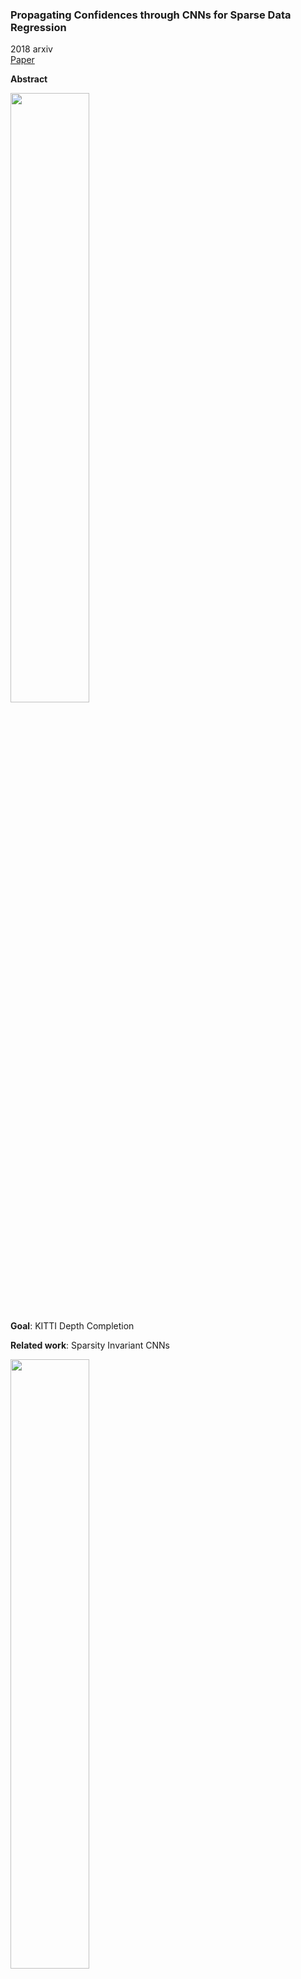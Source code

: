 ### Propagating Confidences through CNNs for Sparse Data Regression
2018 arxiv  
[Paper](https://arxiv.org/abs/1805.11913)

**Abstract**

<img src="https://github.com/jinghongkyq/jinghongkyq.github.io/raw/master/PaperReading/data/PC1.png" width="50%" height="50%">

**Goal**: KITTI Depth Completion

**Related work**: Sparsity Invariant CNNs

<img src="https://github.com/jinghongkyq/jinghongkyq.github.io/raw/master/PaperReading/data/PC2.png" width="50%" height="50%">

the input is the projected LiDAR point cloud (RGB image optional), the goal is to densify the sparse depth map, the output is a complete dense map together with pixel-wise output confidence.

**challenges**: 
> handle missing values while also differentiate them from the zerio-valued regions.   
> the confidences are also desirable since they provide information about reliability of the output values. 

**methods**:
> In this paper, we propose an algebraically-constrained convolution operator for deep networks with sparse input to achieve a proper processing of confidences. The sparse input is equipped with confidences and the network is required to produce a dense output. We derive novel methods for determining the confidence from the convolution operation and propagating it to consecutive layers. To maintain the confidences within a valid range, we impose non-negativity constraints on the network weights during training. Further, we also introduce an objective function that simultaneously minimizes the data error while maximizing the output confidence. Moreover, we demonstrate the significance of the proposed confidence measure by introducing a novel approach for performing scale-fusion based on confidences.

> **normalized convolution** 

> **propagating confidence**

> **loss function**: Huber loss  
  The Huber norm helps preventing exploding gradients in case of highly sparse data, which stabilizes the convergence of the network.  
  New loss: minimize the error norm between the output and the GT (data term), increase the confidence of the output data (confidence term).  
  <img src="https://github.com/jinghongkyq/jinghongkyq.github.io/raw/master/PaperReading/data/PC3.png" width="50%" height="50%">
  
**Network Architecture**

<img src="https://github.com/jinghongkyq/jinghongkyq.github.io/raw/master/PaperReading/data/PC4.png" width="50%" height="50%">

> Inspired by [9], we propose a hierarchical multi-scale architecture that shares the same weights between different scales, which leads to a very compact network as shown in Figure 2. Downsampling is performed using max pooling on the confidences and similar to [13] we keep the indices of the pooled pixels, which are then used to select the same pixels from the feature maps, i.e., we keep the most confident feature map pixels. The downsampled confidences are divided by the Jacobian of the scaling to maintain absolute confidence levels. Scale fusion is performed by upsampling the coarser scale and concatenate it with the finer scale. We apply a normalized convolution operator on the concatenated feature map to allow the network to fuse different scales utilizing confidence information.



